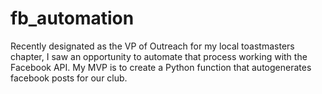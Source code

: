 # fb_automation
Recently designated as the VP of Outreach for my local toastmasters chapter, I saw an opportunity to automate that process working with the Facebook API. My MVP is to create a Python function that autogenerates facebook posts for our club.
